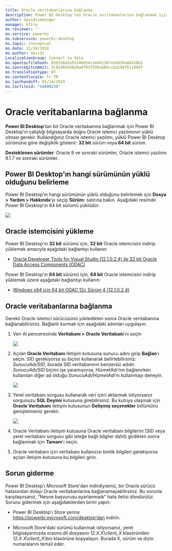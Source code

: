 ```yaml
---
title: Oracle veritabanlarına bağlanma
description: Power BI Desktop'tan Oracle veritabanlarına bağlanmak için gerçekleştirilmesi gereken işlemler ve indirmeler
author: davidiseminger
manager: kfile
ms.reviewer: ''
ms.service: powerbi
ms.subservice: powerbi-desktop
ms.topic: conceptual
ms.date: 11/28/2018
ms.author: davidi
LocalizationGroup: Connect to data
ms.openlocfilehash: 826338a5e5524bb54c2ebb2207a3d438a8d428b1
ms.sourcegitcommit: 3c8196be5626a0f037599abb6ccbd294fb1249df
ms.translationtype: HT
ms.contentlocale: tr-TR
ms.lasthandoff: 01/24/2019
ms.locfileid: "54899239"
---
```

# <a name="connect-to-an-oracle-database"></a>Oracle veritabanlarına bağlanma
**Power BI Desktop**'tan bir Oracle veritabanına bağlanmak için Power BI Desktop'ın çalıştığı bilgisayarda doğru Oracle istemci yazılımının yüklü olması gerekir. Kullandığınız Oracle istemci yazılımı, yüklü Power BI Desktop sürümüne göre değişiklik gösterir: **32 bit** sürüm veya **64 bit** sürüm.

**Desteklenen sürümler**: Oracle 9 ve sonraki sürümler, Oracle istemci yazılımı 8.1.7 ve sonraki sürümler.

## <a name="determining-which-version-of-power-bi-desktop-is-installed"></a>Power BI Desktop'ın hangi sürümünün yüklü olduğunu belirleme
Power BI Desktop’ın hangi sürümünün yüklü olduğunu belirlemek için **Dosya > Yardım > Hakkında**’yı seçip **Sürüm:** satırına bakın. Aşağıdaki resimde Power BI Desktop'ın 64 bit sürümü yüklüdür:

![](media/desktop-connect-oracle-database/connect-oracle-database_1.png)

## <a name="installing-the-oracle-client"></a>Oracle istemcisini yükleme
Power BI Desktop'ın **32 bit** sürümü için, **32 bit** Oracle istemcisini indirip yüklemek amacıyla aşağıdaki bağlantıyı kullanın:

* [Oracle Developer Tools for Visual Studio (12.1.0.2.4) ile 32 bit Oracle Data Access Components (ODAC)](http://www.oracle.com/technetwork/topics/dotnet/utilsoft-086879.html)

Power BI Desktop'ın **64 bit** sürümü için, **64 bit** Oracle istemcisini indirip yüklemek üzere aşağıdaki bağlantıyı kullanın:

* [Windows x64 için 64 bit ODAC 12c Sürüm 4 (12.1.0.2.4)](http://www.oracle.com/technetwork/database/windows/downloads/index-090165.html)

## <a name="connect-to-an-oracle-database"></a>Oracle veritabanlarına bağlanma
Gerekli Oracle istemci sürücüsünü yükledikten sonra Oracle veritabanına bağlanabilirsiniz. Bağlantı kurmak için aşağıdaki adımları uygulayın:

1. Veri Al penceresinde **Veritabanı > Oracle Veritabanı**'nı seçin
   
   ![](media/desktop-connect-oracle-database/connect-oracle-database_2.png)
2. Açılan **Oracle Veritabanı** iletişim kutusuna sunucu adını girip **Bağlan**'ı seçin. SID gerekiyorsa şu biçimi kullanarak belirtebilirsiniz: *SunucuAdı/SID*, burada SID veritabanının benzersiz adıdır. *SunucuAdı/SID* biçimi işe yaramıyorsa, HizmetAdı’nın bağlanırken kullanılan diğer ad olduğu *SunucuAdı/HizmetAdı*’nı kullanmayı deneyin.
   
   ![](media/desktop-connect-oracle-database/connect-oracle-database_3.png)
3. Yerel veritabanı sorgusu kullanarak veri içeri aktarmak istiyorsanız sorgunuzu **SQL Deyimi** kutusuna girebilirsiniz. Bu kutuya ulaşmak için **Oracle Veritabanı** iletişim kutusunun **Gelişmiş seçenekler** bölümünü genişletmeniz gerekir.
   
   ![](media/desktop-connect-oracle-database/connect-oracle-database_4.png)
4. Oracle Veritabanı iletişim kutusuna Oracle veritabanı bilgilerini (SID veya yerel veritabanı sorgusu gibi isteğe bağlı bilgiler dahil) girdikten sonra bağlanmak için **Tamam**'ı seçin.
5. Oracle veritabanı için veritabanı kullanıcısı kimlik bilgileri gerekiyorsa açılan iletişim kutusuna bu bilgileri girin.


## <a name="troubleshooting"></a>Sorun giderme

Power BI Desktop'ı Microsoft Store'dan indirdiyseniz, bir Oracle sürücü hatasından dolayı Oracle veritabanlarına bağlanamayabilirsiniz. Bu sorunla karşılaşırsanız, "Nesne başvurusu ayarlanmadı" hata iletisi döndürülür. Sorunu gidermek için aşağıdakilerden birini yapın:

* Power BI Desktop'ı Store yerine https://powerbi.microsoft.com/desktop'dan indirin.

* Microsoft Store'daki sürümü kullanmak istiyorsanız, yerel bilgisayarınızda oraons.dll dosyasını _12.X.X\client_X_ klasöründen _12.X.X\client_X\bin_ klasörüne kopyalayın. Burada X, sürüm ve dizin numaralarını temsil eder.
